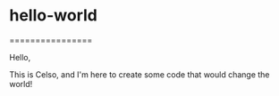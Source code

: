 # hello-world
================

Hello,

This is Celso, and I'm here to create some code that would change the world!

